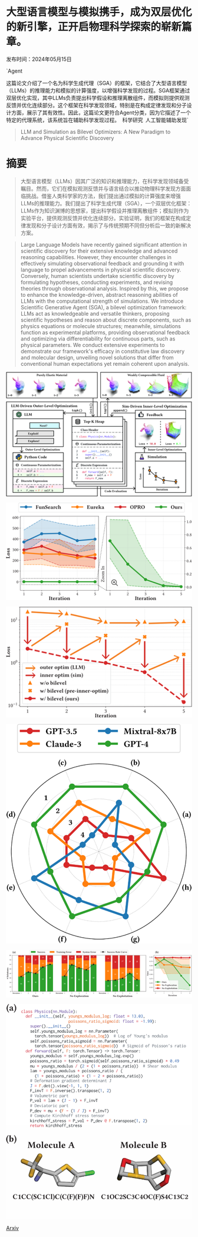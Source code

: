 # 大型语言模型与模拟携手，成为双层优化的新引擎，正开启物理科学探索的崭新篇章。

发布时间：2024年05月15日

`Agent

这篇论文介绍了一个名为科学生成代理（SGA）的框架，它结合了大型语言模型（LLMs）的推理能力和模拟的计算强度，以增强科学发现的过程。SGA框架通过双层优化实现，其中LLMs负责提出科学假设和推理离散组件，而模拟则提供观测反馈并优化连续部分。这个框架在科学发现领域，特别是在构成定律发现和分子设计方面，展示了其有效性。因此，这篇论文更符合Agent分类，因为它描述了一个特定的代理系统，该系统旨在辅助科学发现过程。` `科学研究` `人工智能辅助发现`

> LLM and Simulation as Bilevel Optimizers: A New Paradigm to Advance Physical Scientific Discovery

# 摘要

> 大型语言模型（LLMs）因其广泛的知识和推理能力，在科学发现领域备受瞩目。然而，它们在模拟观测反馈并与语言结合以推动物理科学发现方面面临挑战。借鉴人类科学家的方法，我们提出通过模拟的计算强度来增强LLMs的推理能力。我们提出了科学生成代理（SGA），一个双层优化框架：LLMs作为知识渊博的思想家，提出科学假设并推理离散组件；模拟则作为实验平台，提供观测反馈并优化连续部分。实验证明，我们的框架在构成定律发现和分子设计方面有效，揭示了与传统预期不同但分析后一致的新解决方案。

> Large Language Models have recently gained significant attention in scientific discovery for their extensive knowledge and advanced reasoning capabilities. However, they encounter challenges in effectively simulating observational feedback and grounding it with language to propel advancements in physical scientific discovery. Conversely, human scientists undertake scientific discovery by formulating hypotheses, conducting experiments, and revising theories through observational analysis. Inspired by this, we propose to enhance the knowledge-driven, abstract reasoning abilities of LLMs with the computational strength of simulations. We introduce Scientific Generative Agent (SGA), a bilevel optimization framework: LLMs act as knowledgeable and versatile thinkers, proposing scientific hypotheses and reason about discrete components, such as physics equations or molecule structures; meanwhile, simulations function as experimental platforms, providing observational feedback and optimizing via differentiability for continuous parts, such as physical parameters. We conduct extensive experiments to demonstrate our framework's efficacy in constitutive law discovery and molecular design, unveiling novel solutions that differ from conventional human expectations yet remain coherent upon analysis.

![大型语言模型与模拟携手，成为双层优化的新引擎，正开启物理科学探索的崭新篇章。](../../../paper_images/2405.09783/x1.png)

![大型语言模型与模拟携手，成为双层优化的新引擎，正开启物理科学探索的崭新篇章。](../../../paper_images/2405.09783/x2.png)

![大型语言模型与模拟携手，成为双层优化的新引擎，正开启物理科学探索的崭新篇章。](../../../paper_images/2405.09783/x3.png)

![大型语言模型与模拟携手，成为双层优化的新引擎，正开启物理科学探索的崭新篇章。](../../../paper_images/2405.09783/x4.png)

![大型语言模型与模拟携手，成为双层优化的新引擎，正开启物理科学探索的崭新篇章。](../../../paper_images/2405.09783/x5.png)

![大型语言模型与模拟携手，成为双层优化的新引擎，正开启物理科学探索的崭新篇章。](../../../paper_images/2405.09783/x6.png)

[Arxiv](https://arxiv.org/abs/2405.09783)
